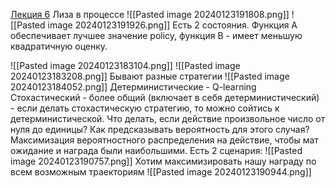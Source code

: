 [Лекция 6](https://youtu.be/s9XNphD2VBE?si=24glzfk2O3XdUfmE)
Лиза в процессе
![[Pasted image 20240123191808.png]]
![[Pasted image 20240123191926.png]]
Есть 2 состояния.
Функция А обеспечивает лучшее значение policy, функция В - имеет меньшую квадратичную оценку.



![[Pasted image 20240123183104.png]]
![[Pasted image 20240123183208.png]]
Бывают разные стратегии
![[Pasted image 20240123184052.png]]
Детерминистические - Q-learning
Стохастический - более общий (включает в себя детерминистический) - если делать стохастическую стратегию, то можно сойтись к детерминистической.
Что делать, если действие произвольное число от нуля до единицы?
Как предсказывать вероятность для этого случая?
Максимизация вероятностного распределения на действие, чтобы мат ожидание и награда были наибольшими.
Есть 2 сценария:
![[Pasted image 20240123190757.png]]
Хотим максимизировать нашу награду по всем возможным траекториям
![[Pasted image 20240123190944.png]]


